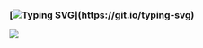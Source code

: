 ### [![Typing SVG](https://readme-typing-svg.herokuapp.com?font=Fira+Code&pause=1000&width=435&lines=Hi,+this+is+Hongming.+Hope+you+have+a+good+day!)](https://git.io/typing-svg)

<p align="left" dir="auto">
<a title="github" target="_blank" href="https://github.com/AdamZHM"><img src="https://img.shields.io/badge/dynamic/json?color=black&label=Github&query=%24.data.totalSubs&url=https%3A%2F%2Fapi.spencerwoo.com%2Fsubstats%2F%3Fsource%3Dgithub%26queryKey%3DAdamZHM" ></a>
</p>

<!--
**AdamZHM/AdamZHM** is a ✨ _special_ ✨ repository because its `README.md` (this file) appears on your GitHub profile.

Here are some ideas to get you started:

- 🔭 I’m currently working on ...
- 🌱 I’m currently learning ...
- 👯 I’m looking to collaborate on ...
- 🤔 I’m looking for help with ...
- 💬 Ask me about ...
- 📫 How to reach me: ...
- 😄 Pronouns: ...
- ⚡ Fun fact: ...
-->
